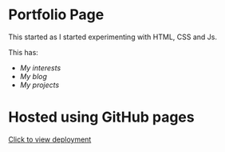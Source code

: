 # Portfolio Page

This started as I started experimenting with HTML, CSS and Js. 

This has:
  - *My interests*
  - *My blog*
  - *My projects*

# Hosted using GitHub pages

[Click to view deployment](http://swethamagesh.github.io)


